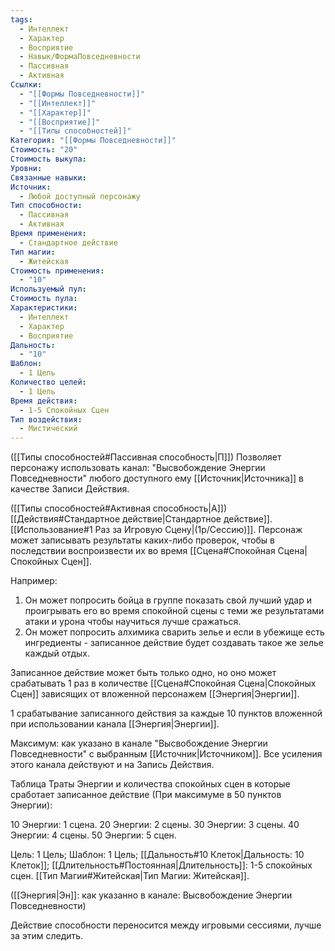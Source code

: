 ```yaml
---
tags:
  - Интеллект
  - Характер
  - Восприятие
  - Навык/ФормаПовседневности
  - Пассивная
  - Активная
Ссылки:
  - "[[Формы Повседневности]]"
  - "[[Интеллект]]"
  - "[[Характер]]"
  - "[[Восприятие]]"
  - "[[Типы способностей]]"
Категория: "[[Формы Повседневности]]"
Стоимость: "20"
Стоимость выкупа: 
Уровни: 
Связанные навыки: 
Источник:
  - Любой доступный персонажу
Тип способности:
  - Пассивная
  - Активная
Время применения:
  - Стандартное действие
Тип магии:
  - Житейская
Стоимость применения:
  - "10"
Используемый пул: 
Стоимость пула: 
Характеристики:
  - Интеллект
  - Характер
  - Восприятие
Дальность:
  - "10"
Шаблон:
  - 1 Цель
Количество целей:
  - 1 Цель
Время действия:
  - 1-5 Спокойных Сцен
Тип воздействия:
  - Мистический
---
```

([[Типы способностей#Пассивная способность|П]]) Позволяет персонажу использовать канал: "Высвобождение Энергии Повседневности" любого доступного ему [[Источник|Источника]] в качестве Записи Действия.

([[Типы способностей#Активная способность|А]]) [[Действия#Стандартное действие|Стандартное действие]]. [[Использование#1 Раз за Игровую Сцену|(1р/Сессию)]]. Персонаж может записывать результаты каких-либо проверок, чтобы в последствии воспроизвести их во время [[Сцена#Спокойная Сцена|Спокойных Сцен]].

Например: 

1. Он может попросить бойца в группе показать свой лучший удар и проигрывать его во время спокойной сцены с теми же результатами атаки и урона чтобы научиться лучше сражаться. 
2. Он может попросить алхимика сварить зелье и если в убежище есть ингредиенты - записанное действие будет создавать такое же зелье каждый отдых. 

Записанное действие может быть только одно, но оно может срабатывать 1 раз в количестве [[Сцена#Спокойная Сцена|Спокойных Сцен]] зависящих от вложенной персонажем [[Энергия|Энергии]].

1 срабатывание записанного действия за каждые 10 пунктов вложенной при использовании канала [[Энергия|Энергии]].

Максимум: как указано в канале "Высвобождение Энергии Повседневности" с выбранным [[Источник|Источником]]. Все усиления этого канала действуют и на Запись Действия.

Таблица Траты Энергии и количества спокойных сцен в которые сработает записанное действие
(При максимуме в 50 пунктов Энергии):

10 Энергии: 1 сцена.
20 Энергии: 2 сцены.
30 Энергии: 3 сцены.
40 Энергии: 4 сцены.
50 Энергии: 5 сцен. 

Цель: 1 Цель; Шаблон: 1 Цель; [[Дальность#10 Клеток|Дальность: 10 Клеток]]; [[Длительность#Постоянная|Длительность]]: 1-5 спокойных сцен. [[Тип Магии#Житейская|Тип Магии: Житейская]]. 

([[Энергия|Эн]]: как указанно в канале: Высвобождение Энергии Повседневности)

Действие способности переносится между игровыми сессиями, лучше за этим следить. 